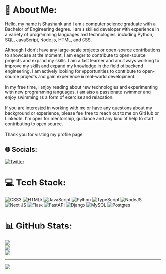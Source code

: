 # 💫 About Me:
Hello, my name is Shashank and I am a computer science graduate with a Bachelor of Engineering degree. I am a skilled developer with experience in a variety of programming languages and technologies, including Python, SQL, JavaScript, Node.js, HTML, and CSS.<br><br>Although I don't have any large-scale projects or open-source contributions to showcase at the moment, I am eager to contribute to open-source projects and expand my skills. I am a fast learner and am always working to improve my skills and expand my knowledge in the field of backend engineering. I am actively looking for opportunities to contribute to open-source projects and gain experience in real-world development.<br><br>In my free time, I enjoy reading about new technologies and experimenting with new programming languages. I am also a passionate swimmer and enjoy swimming as a form of exercise and relaxation.<br><br>If you are interested in working with me or have any questions about my background or experience, please feel free to reach out to me on GitHub or LinkedIn. I'm open for mentorship, guidance and any kind of help to start contributing to open source.<br><br>Thank you for visiting my profile page!


## 🌐 Socials:
[![Twitter](https://img.shields.io/badge/Twitter-%231DA1F2.svg?logo=Twitter&logoColor=white)](https://twitter.com/shash__27) 

# 💻 Tech Stack:
![CSS3](https://img.shields.io/badge/css3-%231572B6.svg?style=flat&logo=css3&logoColor=white) ![HTML5](https://img.shields.io/badge/html5-%23E34F26.svg?style=flat&logo=html5&logoColor=white) ![JavaScript](https://img.shields.io/badge/javascript-%23323330.svg?style=flat&logo=javascript&logoColor=%23F7DF1E) ![Python](https://img.shields.io/badge/python-3670A0?style=flat&logo=python&logoColor=ffdd54) ![TypeScript](https://img.shields.io/badge/typescript-%23007ACC.svg?style=flat&logo=typescript&logoColor=white) ![NodeJS](https://img.shields.io/badge/node.js-6DA55F?style=flat&logo=node.js&logoColor=white) ![Next JS](https://img.shields.io/badge/Next-black?style=flat&logo=next.js&logoColor=white) ![Flask](https://img.shields.io/badge/flask-%23000.svg?style=flat&logo=flask&logoColor=white) ![FastAPI](https://img.shields.io/badge/FastAPI-005571?style=flat&logo=fastapi) ![Django](https://img.shields.io/badge/django-%23092E20.svg?style=flat&logo=django&logoColor=white) ![MySQL](https://img.shields.io/badge/mysql-%2300f.svg?style=flat&logo=mysql&logoColor=white) ![Postgres](https://img.shields.io/badge/postgres-%23316192.svg?style=flat&logo=postgresql&logoColor=white)
# 📊 GitHub Stats:
![](https://github-readme-stats.vercel.app/api?username=shashank9927&theme=chartreuse-dark&hide_border=false&include_all_commits=false&count_private=false)<br/>
![](https://github-readme-streak-stats.herokuapp.com/?user=shashank9927&theme=chartreuse-dark&hide_border=false)<br/>
![](https://github-readme-stats.vercel.app/api/top-langs/?username=shashank9927&theme=chartreuse-dark&hide_border=false&include_all_commits=false&count_private=false&layout=compact)

---
[![](https://visitcount.itsvg.in/api?id=shashank9927&icon=0&color=0)](https://visitcount.itsvg.in)

<!-- Proudly created with GPRM ( https://gprm.itsvg.in ) -->
